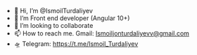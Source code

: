 - 👋 Hi, I’m @IsmoilTurdaliyev
- 👀 I’m Front end developer (Angular 10+)
- 💞️ I’m looking to collaborate
- 📫 How to reach me. Gmail: Ismoiljonturdaliyevv@gmail.com
- 🛸 Telegram: https://t.me/Ismoil_Turdaliyev

